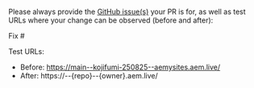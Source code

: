 Please always provide the [GitHub issue(s)](../issues) your PR is for, as well as test URLs where your change can be observed (before and after):

Fix #<gh-issue-id>

Test URLs:
- Before: https://main--kojifumi-250825--aemysites.aem.live/
- After: https://<branch>--{repo}--{owner}.aem.live/
